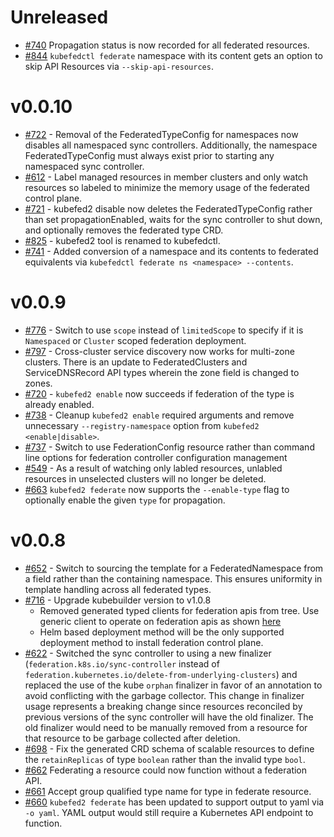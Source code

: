 # Unreleased
-  [#740](https://github.com/kubernetes-sigs/federation-v2/issues/740)
   Propagation status is now recorded for all federated resources.
- [#844](https://github.com/kubernetes-sigs/federation-v2/pull/844)
   `kubefedctl federate` namespace with its content gets an option to
   skip API Resources via `--skip-api-resources`.

# v0.0.10
-  [#722](https://github.com/kubernetes-sigs/federation-v2/issues/722) -
   Removal of the FederatedTypeConfig for namespaces now disables all
   namespaced sync controllers. Additionally, the namespace FederatedTypeConfig
   must always exist prior to starting any namespaced sync controller.
 - [#612](https://github.com/kubernetes-sigs/federation-v2/pull/612) -
   Label managed resources in member clusters and only watch resources
   so labeled to minimize the memory usage of the federated control
   plane.
 - [#721](https://github.com/kubernetes-sigs/federation-v2/issues/721) -
   kubefed2 disable now deletes the FederatedTypeConfig rather than set
   propagationEnabled, waits for the sync controller to shut down, and
   optionally removes the federated type CRD.
 - [#825](https://github.com/kubernetes-sigs/federation-v2/pull/825) -
   kubefed2 tool is renamed to kubefedctl.
 - [#741](https://github.com/kubernetes-sigs/federation-v2/pull/741) -
   Added conversion of a namespace and its contents to federated
   equivalents via `kubefedctl federate ns <namespace> --contents`.

# v0.0.9
-  [#776](https://github.com/kubernetes-sigs/federation-v2/pull/776) -
   Switch to use `scope` instead of `limitedScope` to specify if it is
   `Namespaced` or `Cluster` scoped federation deployment.
-  [#797](https://github.com/kubernetes-sigs/federation-v2/pull/797) -
   Cross-cluster service discovery now works for multi-zone clusters.
   There is an update to FederatedClusters and ServiceDNSRecord API
   types wherein the zone field is changed to zones.
-  [#720](https://github.com/kubernetes-sigs/federation-v2/issues/720) -
   `kubefed2 enable` now succeeds if federation of the type is already
   enabled.
 - [#738](https://github.com/kubernetes-sigs/federation-v2/issues/738) -
   Cleanup `kubefed2 enable` required arguments and remove unnecessary
   `--registry-namespace` option from `kubefed2 <enable|disable>`.
 - [#737](https://github.com/kubernetes-sigs/federation-v2/pull/737) -
   Switch to use FederationConfig resource rather than command line
   options for federation controller configuration management
 - [#549](https://github.com/kubernetes-sigs/federation-v2/pull/549) -
   As a result of watching only labled resources, unlabled resources
   in unselected clusters will no longer be deleted.
 - [#663](https://github.com/kubernetes-sigs/federation-v2/pull/663)
   `kubefed2 federate` now supports the `--enable-type` flag to optionally
   enable the given `type` for propagation.


# v0.0.8
 - [#652](https://github.com/kubernetes-sigs/federation-v2/pull/652) -
   Switch to sourcing the template for a FederatedNamespace from a
   field rather than the containing namespace.  This ensures
   uniformity in template handling across all federated types.
 - [#716](https://github.com/kubernetes-sigs/federation-v2/pull/716) -
   Upgrade kubebuilder version to v1.0.8
   - Removed generated typed clients for federation apis from tree.
     Use generic client to operate on federation apis as shown
     [here](https://github.com/kubernetes-sigs/controller-runtime/blob/master/pkg/client/example_test.go)
   - Helm based deployment method will be the only supported
     deployment method to install federation control plane.
 - [#622](https://github.com/kubernetes-sigs/federation-v2/pull/622) -
   Switched the sync controller to using a new finalizer
   (`federation.k8s.io/sync-controller` instead of
   `federation.kubernetes.io/delete-from-underlying-clusters`) and
   replaced the use of the kube `orphan` finalizer in favor of an
   annotation to avoid conflicting with the garbage collector.  This
   change in finalizer usage represents a breaking change since
   resources reconciled by previous versions of the sync controller
   will have the old finalizer.  The old finalizer would need to be
   manually removed from a resource for that resource to be garbage
   collected after deletion.
- [#698](https://github.com/kubernetes-sigs/federation-v2/pull/698) -
   Fix the generated CRD schema of scalable resources to define the
   `retainReplicas` of type `boolean` rather than the invalid type
   `bool`.
- [#662](https://github.com/kubernetes-sigs/federation-v2/pull/662)
   Federating a resource could now function without a federation API.
- [#661](https://github.com/kubernetes-sigs/federation-v2/pull/661)
   Accept group qualified type name for type in federate resource.
- [#660](https://github.com/kubernetes-sigs/federation-v2/pull/660)
   `kubefed2 federate` has been updated to support output to yaml via
   `-o yaml`. YAML output would still require a Kubernetes API endpoint
    to function.
